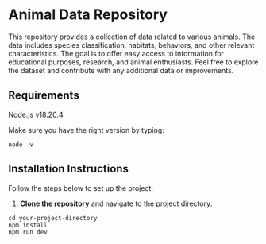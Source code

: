 # Animal Data Repository

This repository provides a collection of data related to various animals. The data includes species classification, habitats, behaviors, and other relevant characteristics. The goal is to offer easy access to information for educational purposes, research, and animal enthusiasts. Feel free to explore the dataset and contribute with any additional data or improvements.

## Requirements

Node.js v18.20.4

Make sure you have the right version by typing:

```
node -v
```

## Installation Instructions

Follow the steps below to set up the project:

1. **Clone the repository** and navigate to the project directory:

```
cd your-project-directory
npm install
npm run dev
```